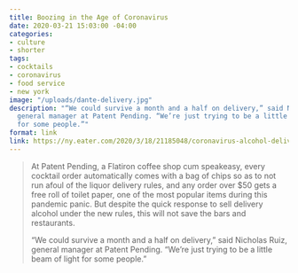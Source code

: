 ```yaml
---
title: Boozing in the Age of Coronavirus
date: 2020-03-21 15:03:00 -04:00
categories:
- culture
- shorter
tags:
- cocktails
- coronavirus
- food service
- new york
image: "/uploads/dante-delivery.jpg"
description: "“We could survive a month and a half on delivery,” said Nicholas Ruiz,
  general manager at Patent Pending. “We’re just trying to be a little beam of light
  for some people.”"
format: link
link: https://ny.eater.com/2020/3/18/21185048/coronavirus-alcohol-delivery-nyc-photos
---
```


> At Patent Pending, a Flatiron coffee shop cum speakeasy, every cocktail order automatically comes with a bag of chips so as to not run afoul of the liquor delivery rules, and any order over $50 gets a free roll of toilet paper, one of the most popular items during this pandemic panic. But despite the quick response to sell delivery alcohol under the new rules, this will not save the bars and restaurants.
>
> “We could survive a month and a half on delivery,” said Nicholas Ruiz, general manager at Patent Pending. “We’re just trying to be a little beam of light for some people.”
